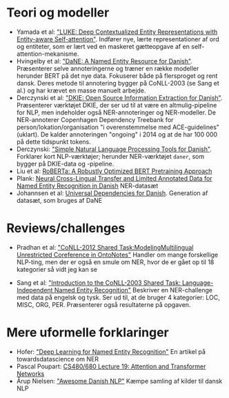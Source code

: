 # Teori og modeller
- Yamada et al: ["LUKE: Deep Contextualized Entity Representations with Entity-aware Self-attention"](https://www.aclweb.org/anthology/2020.emnlp-main.523/).
    Indfører nye, lærte representationer af ord og entiteter, som er lært ved en maskeret gætteopgave af en self-attention-mekanisme.
- Hvingelby et al: ["DaNE: A Named Entity Resource for Danish"](https://www.aclweb.org/anthology/2020.lrec-1.565/).
    Præsenterer selve annoteringerne og træner en række modeller herunder BERT på det nye data. Fokuserer både på flersproget og rent dansk.
    Deres metode til annotering bygger på CoNLL-2003 (se Sang et al.) og har krævet en masse manuelt arbejde.
- Derczynski et al: ["DKIE: Open Source Information Extraction for Danish"](https://www.aclweb.org/anthology/E14-2016/).
    Præsenterer værktøjet DKIE, der ser ud til at være en altmulig-pipeline for NLP, men indeholder også NER-annoteringer og NER-modeller.
    De NER-annoterer Copenhagen Dependency Treebank for person/lokation/organisation "i overenstemmelse med ACE-guidelines" (uklart).
    De kalder annoteringen "ongoing" i 2014 og at de har 100 000 på dette tidspunkt tokens.
- Derczynski: ["Simple Natural Language Processing Tools for Danish"](https://arxiv.org/abs/1906.11608).
    Forklarer kort NLP-værktøjer; herunder NER-værktøjet `daner`, som bygger på DKIE-data og -pipeline.
- Liu et al: [RoBERTa: A Robustly Optimized BERT Pretraining Approach](https://arxiv.org/abs/1907.11692)
- Plank: [Neural Cross-Lingual Transfer and Limited Annotated Data for Named Entity Recognition in Danish](https://www.aclweb.org/anthology/W19-6143/)
    NER-datasæt
- Johannsen et al: [Universal Dependencies for Danish](http://tlt14.ipipan.waw.pl/files/4914/4974/3227/TLT14_proceedings.pdf#page=164).
    Generation af datasæt, som bruges af DaNE

# Reviews/challenges
- Pradhan et al: ["CoNLL-2012 Shared Task:ModelingMultilingual Unrestricted Coreference in OntoNotes"](http://disi.unitn.eu/moschitti/articles/2012/CONLL2012.pdf)
    Handler om mange forskellige NLP-ting, men der er også en smule om NER, hvor de er gået op til 18 kategorier så vidt jeg kan se

- Sang et al: ["Introduction to the CoNLL-2003 Shared Task: Language-Independent Named Entity Recognition"](https://arxiv.org/abs/cs/0306050)
    Beskriver en NER-challenge med data på engelsk og tysk. Ser ud til, at de bruger 4 kategorier: LOC, MISC, ORG, PER.
    Præsenterer også resultaterne på opgaven.

# Mere uformelle forklaringer
- Hofer: ["Deep Learning for Named Entity Recognition"](https://towardsdatascience.com/deep-learning-for-ner-1-public-datasets-and-annotation-methods-8b1ad5e98caf)
    En artikel på towardsdatascience om NER
- Pascal Poupart: [CS480/680 Lecture 19: Attention and Transformer Networks](https://www.youtube.com/watch?v=OyFJWRnt_AY)
- Årup Nielsen: ["Awesome Danish NLP"](https://github.com/fnielsen/awesome-danish)
    Kæmpe samling af kilder til dansk NLP
